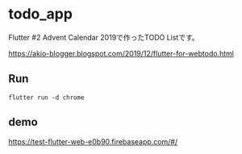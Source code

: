 # todo_app

Flutter #2 Advent Calendar 2019で作ったTODO Listです。

https://akio-blogger.blogspot.com/2019/12/flutter-for-webtodo.html

## Run

`flutter run -d chrome`

## demo

https://test-flutter-web-e0b90.firebaseapp.com/#/